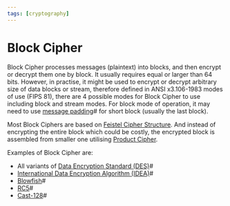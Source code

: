 ```yaml
---
tags: [cryptography]
---
```


# Block Cipher

Block Cipher processes messages (plaintext) into blocks, and then encrypt or
decrypt them one by block. It usually requires equal or larger than 64 bits.
However, in practise, it might be used to encrypt or decrypt arbitrary size of
data blocks or stream, therefore defined in ANSI x3.106-1983 modes of use (FIPS
81), there are 4 possible modes for Block Cipher to use including block and
stream modes. For block mode of operation, it may need to use
[message padding](202210072122.md)# for short block (usually the last block).

Most Block Ciphers are based on [Feistel Cipher Structure](202210052211.md). And
instead of encrypting the entire block which could be costly, the encrypted
block is assembled from smaller one utilising [Product Cipher](202211062205.md).

Examples of Block Cipher are:
- All variants of [Data Encryption Standard (DES)](202209012203.md)#
- [International Data Encryption Algorithm (IDEA)](202210061123.md)#
- [Blowfish](202210061124.md)#
- [RC5](202210061125.md)#
- [Cast-128](202210061129.md)#

